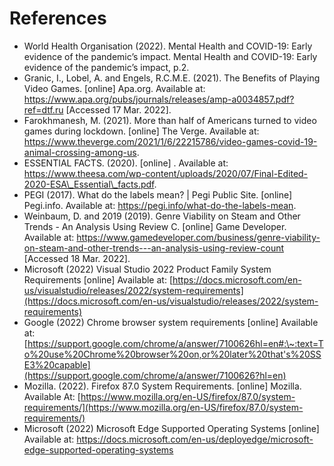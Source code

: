 # References

* World Health Organisation (2022). Mental Health and COVID-19: Early evidence of the pandemic’s impact. Mental Health and COVID-19: Early evidence of the pandemic’s impact, p.2.
* Granic, I., Lobel, A. and Engels, R.C.M.E. (2021). The Benefits of Playing Video Games. \[online] Apa.org. Available at: https://www.apa.org/pubs/journals/releases/amp-a0034857.pdf?ref=dtf.ru \[Accessed 17 Mar. 2022].
* Farokhmanesh, M. (2021). More than half of Americans turned to video games during lockdown. \[online] The Verge. Available at: https://www.theverge.com/2021/1/6/22215786/video-games-covid-19-animal-crossing-among-us.
* ESSENTIAL FACTS. (2020). \[online] . Available at: https://www.theesa.com/wp-content/uploads/2020/07/Final-Edited-2020-ESA\_Essential\_facts.pdf.
* PEGI (2017). What do the labels mean? | Pegi Public Site. \[online] Pegi.info. Available at: https://pegi.info/what-do-the-labels-mean.
* Weinbaum, D. and 2019 (2019). Genre Viability on Steam and Other Trends - An Analysis Using Review C. \[online] Game Developer. Available at: https://www.gamedeveloper.com/business/genre-viability-on-steam-and-other-trends---an-analysis-using-review-count \[Accessed 18 Mar. 2022].
* Microsoft (2022) Visual Studio 2022 Product Family System Requirements \[online] Available at: [https://docs.microsoft.com/en-us/visualstudio/releases/2022/system-requirements](https://docs.microsoft.com/en-us/visualstudio/releases/2022/system-requirements)
* Google (2022) Chrome browser system requirements \[online] Available at: [https://support.google.com/chrome/a/answer/7100626hl=en#:\~:text=To%20use%20Chrome%20browser%20on,or%20later%20that's%20SSE3%20capable](https://support.google.com/chrome/a/answer/7100626?hl=en)
* Mozilla. (2022). Firefox 87.0 System Requirements. \[online] Mozilla. Available At: [https://www.mozilla.org/en-US/firefox/87.0/system-requirements/](https://www.mozilla.org/en-US/firefox/87.0/system-requirements/)
* Microsoft (2022) Microsoft Edge Supported Operating Systems \[online] Available at: https://docs.microsoft.com/en-us/deployedge/microsoft-edge-supported-operating-systems
